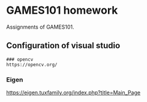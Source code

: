# GAMES101 homework
Assignments of GAMES101.

## Configuration of visual studio 
 ```
### opencv
https://opencv.org/

```
### Eigen
https://eigen.tuxfamily.org/index.php?title=Main_Page

